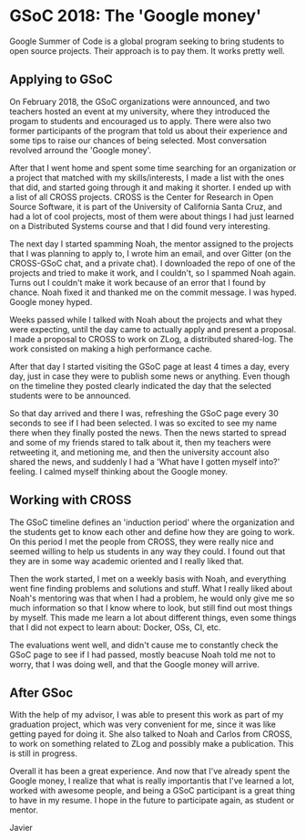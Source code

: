 # GSoC 2018: The 'Google money'

Google Summer of Code is a global program seeking to bring students to open source projects. Their approach is to pay them. It works pretty well.

## Applying to GSoC

On February 2018, the GSoC organizations were announced, and two teachers hosted an event at my university, where they introduced the progam to students and encouraged us to apply. There were also two former participants of the program that told us about their experience and some tips to raise our chances of being selected. Most conversation revolved arround the 'Google money'.

After that I went home and spent some time searching for an organization or a project that matched with my skills/interests, I made a list with the ones that did, and started going through it and making it shorter. I ended up with a list of all CROSS projects. CROSS is the Center for Research in Open Source Software, it is part of the University of California Santa Cruz, and had a lot of cool projects, most of them were about things I had just learned on a Distributed Systems course and that I did found very interesting.

The next day I started spamming Noah, the mentor assigned to the projects that I was planning to apply to, I wrote him an email, and over Gitter (on the CROSS-GSoC chat, and a private chat). I downloaded the repo of one of the projects and tried to make it work, and I couldn't, so I spammed Noah again. Turns out I couldn't make it work because of an error that I found by chance. Noah fixed it and thanked me on the commit message. I was hyped. Google money hyped.

Weeks passed while I talked with Noah about the projects and what they were expecting, until the day came to actually apply and present a proposal. I made a proposal to CROSS to work on ZLog, a distributed shared-log. The work consisted on making a high performance cache.

After that day I started visiting the GSoC page at least 4 times a day, every day, just in case they were to publish some news or anything. Even though on the timeline they posted clearly indicated the day that the selected students were to be announced.

So that day arrived and there I was, refreshing the GSoC page every 30 seconds to see if I had been selected. I was so excited to see my name there when they finally posted the news. Then the news started to spread and some of my friends stared to talk about it, then my teachers were retweeting it, and metioning me, and then the university account also shared the news, and suddenly I had a 'What have I gotten myself into?' feeling. I calmed myself thinking about the Google money.

## Working with CROSS

The GSoC timeline defines an 'induction period' where the organization and the students get to know each other and define how they are going to work. On this period I met the people from CROSS, they were really nice and seemed willing to help us students in any way they could. I found out that they are in some way academic oriented and I really liked that.

Then the work started, I met on a weekly basis with Noah, and everything went fine finding problems and solutions and stuff. What I really liked about Noah's mentoring was that when I had a problem, he would only give me so much information so that I know where to look, but still find out most things by myself. This made me learn a lot about different things, even some things that I did not expect to learn about: Docker, OSs, CI, etc.

The evaluations went well, and didn't cause me to constantly check the GSoC page to see if I had passed, mostly beacuse Noah told me not to worry, that I was doing well, and that the Google money will arrive.

## After GSoc

With the help of my advisor, I was able to present this work as part of my graduation project, which was very convenient for me, since it was like getting payed for doing it. She also talked to Noah and Carlos from CROSS, to work on something related to ZLog and possibly make a publication. This is still in progress.

Overall it has been a great experience. And now that I've already spent the Google money, I realize that what is really importantis that I've learned a lot, worked with awesome people, and being a GSoC participant is a great thing to have in my resume. I hope in the future to participate again, as student or mentor.

Javier
